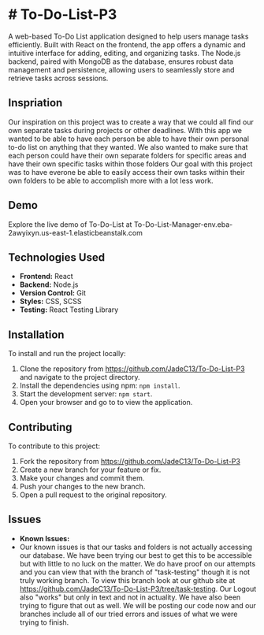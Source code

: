 # # **To-Do-List-P3**
A web-based To-Do List application designed to help users manage tasks efficiently. Built with React on the frontend, the app offers a dynamic and intuitive interface for adding, editing, and organizing tasks. The Node.js backend, paired with MongoDB as the database, ensures robust data management and persistence, allowing users to seamlessly store and retrieve tasks across sessions.

## Inspriation
Our inspiration on this project was to create a way that we could all find our own separate tasks during projects or other deadlines. With this app we wanted to be able to have each person be able to have their own personal to-do list on anything that they wanted. We also wanted to make sure that each person could have their own separate folders for specific areas and have their own specific tasks within those folders
Our goal with this project was to have everone be able to easily access their own tasks within their own folders to be able to accomplish more with a lot less work.

## Demo

Explore the live demo of To-Do-List  at To-Do-List-Manager-env.eba-2awyixyn.us-east-1.elasticbeanstalk.com  

## Technologies Used

- **Frontend:** React
- **Backend:** Node.js
- **Version Control:** Git
- **Styles:** CSS, SCSS
- **Testing:** React Testing Library



## Installation

To install and run the project locally:

1. Clone the repository from https://github.com/JadeC13/To-Do-List-P3 and navigate to the project directory.
2. Install the dependencies using npm: `npm install`.
3. Start the development server: `npm start`.
4. Open your browser and go to  to view the application.



## Contributing

To contribute to this project:

1. Fork the repository from https://github.com/JadeC13/To-Do-List-P3
2. Create a new branch for your feature or fix.
3. Make your changes and commit them.
4. Push your changes to the new branch.
5. Open a pull request to the original repository.



## Issues

- **Known Issues:**
 - Our known issues is that our tasks and folders is not actually accessing our database. We have been trying our best to get this to be accessible but with little to no luck on the matter. We do have proof on our attempts and you can view that with the branch of "task-testing" though it is not truly working branch. To view this branch look at our github site at https://github.com/JadeC13/To-Do-List-P3/tree/task-testing. Our Logout also "works" but only in text and not in actuality. We have also been trying to figure that out as well. We will be posting our code now and our branches include all of our tried errors and issues of what we were trying to finish.
